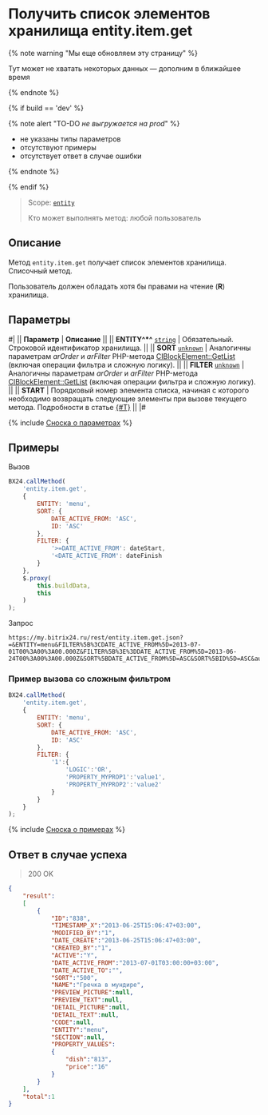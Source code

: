 # Получить список элементов хранилища entity.item.get

{% note warning "Мы еще обновляем эту страницу" %}

Тут может не хватать некоторых данных — дополним в ближайшее время

{% endnote %}

{% if build == 'dev' %}

{% note alert "TO-DO _не выгружается на prod_" %}

- не указаны типы параметров
- отсутствуют примеры
- отсутствует ответ в случае ошибки

{% endnote %}

{% endif %}

> Scope: [`entity`](../../scopes/permissions.md)
>
> Кто может выполнять метод: любой пользователь

## Описание

Метод `entity.item.get` получает список элементов хранилища. Списочный метод.

Пользователь должен обладать хотя бы правами на чтение (**R**) хранилища.

## Параметры

#|
|| **Параметр** | **Описание** ||
|| **ENTITY^*^**
[`string`](../../data-types.md) | Обязательный. Строковой идентификатор хранилища. ||
|| **SORT**
[`unknown`](../../data-types.md) | Аналогичны параметрам *arOrder* и *arFilter* PHP-метода [CIBlockElement::GetList](http://dev.1c-bitrix.ru/api_help/iblock/classes/ciblockelement/getlist.php) (включая операции фильтра и сложную логику). ||
|| **FILTER**
[`unknown`](../../data-types.md) | Аналогичны параметрам *arOrder* и *arFilter* PHP-метода [CIBlockElement::GetList](http://dev.1c-bitrix.ru/api_help/iblock/classes/ciblockelement/getlist.php) (включая операции фильтра и сложную логику). ||
|| **START** | Порядковый номер элемента списка, начиная с которого необходимо возвращать следующие элементы при вызове текущего метода. Подробности в статье [{#T}](../../how-to-call-rest-api/list-methods-pecularities.md) ||
|#

{% include [Сноска о параметрах](../../../_includes/required.md) %}

## Примеры

Вызов

```js
BX24.callMethod(
    'entity.item.get',
    {
        ENTITY: 'menu',
        SORT: {
            DATE_ACTIVE_FROM: 'ASC',
            ID: 'ASC'
        },
        FILTER: {
            '>=DATE_ACTIVE_FROM': dateStart,
            '<DATE_ACTIVE_FROM': dateFinish
        }
    },
    $.proxy(
        this.buildData,
        this
    )
);
```

Запрос

```http
https://my.bitrix24.ru/rest/entity.item.get.json?=&ENTITY=menu&FILTER%5B%3CDATE_ACTIVE_FROM%5D=2013-07-01T00%3A00%3A00.000Z&FILTER%5B%3E%3DDATE_ACTIVE_FROM%5D=2013-06-24T00%3A00%3A00.000Z&SORT%5BDATE_ACTIVE_FROM%5D=ASC&SORT%5BID%5D=ASC&auth=723867cdb1ada1de7870de8b0e558679
```

### Пример вызова со сложным фильтром

```js
BX24.callMethod(
    'entity.item.get',
    {
        ENTITY: 'menu',
        SORT: {
            DATE_ACTIVE_FROM: 'ASC',
            ID: 'ASC'
        },
        FILTER: {
            '1':{
                'LOGIC':'OR',
                'PROPERTY_MYPROP1':'value1',
                'PROPERTY_MYPROP2':'value2'
            }
        }
    }
);
```

{% include [Сноска о примерах](../../../_includes/examples.md) %}

## Ответ в случае успеха

> 200 OK
```json
{
    "result":
    [
        {
            "ID":"838",
            "TIMESTAMP_X":"2013-06-25T15:06:47+03:00",
            "MODIFIED_BY":"1",
            "DATE_CREATE":"2013-06-25T15:06:47+03:00",
            "CREATED_BY":"1",
            "ACTIVE":"Y",
            "DATE_ACTIVE_FROM":"2013-07-01T03:00:00+03:00",
            "DATE_ACTIVE_TO":"",
            "SORT":"500",
            "NAME":"Гречка в мундире",
            "PREVIEW_PICTURE":null,
            "PREVIEW_TEXT":null,
            "DETAIL_PICTURE":null,
            "DETAIL_TEXT":null,
            "CODE":null,
            "ENTITY":"menu",
            "SECTION":null,
            "PROPERTY_VALUES":
            {
                "dish":"813",
                "price":"16"
            }
        }
    ],
    "total":1
}
```

